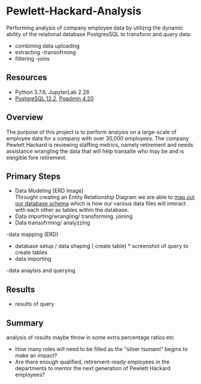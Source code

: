 # Pewlett-Hackard-Analysis
Performing analysis of company employee data by utilizng the dynamic ability of the relational database PostgresSQL to transform and query data.

- combining data 
uploading 
- extracting 
-transofrming 
- fitlering 
-joins 

##  Resources 
- Python 3.7.6, JupyterLab 2.26
- [PostgreSQL 12.2](https://www.postgresql.org/), [Pgadmin 4.20](https://www.pgadmin.org/) 

## Overview 
The purpose of this project is to perform analysis on a large-scale of employee data for a company with over 30,000 employees.
The company Pewlett Hackard is reviewing staffing metrics, namely retirement and needs assistance wrangling the data that will help transalte who may be and is eleigible fore retirement. 

## Primary Steps 
- Data Modeling [ERD Image]<br>
  Throught creating an Entity Relationship Diagram we are able to [map out our database schema](https://github.com/DonnieData/Pewlett-Hackard-Analysis/blob/main/Resources/query_schema_0.png) which is how our various data files will interact with each other as tables within the database. 
- Data  importing/wrangling/ transforming. joining 
- Data transofrming/ analyzzing 


-data mapping  (ERD)
- database setup / data shaping  ( create table) * screenshot of query to create tables
- data importing 

-data anaylsis and querying  

## Results 
- results of query 
## Summary 
analysis of results maybe throw in some  extra percentage ratios etc 
- How many roles will need to be filled as the "silver tsunami" begins to make an impact?
- Are there enough qualified, retirement-ready employees in the departments to mentor the next generation of Pewlett Hackard employees?



